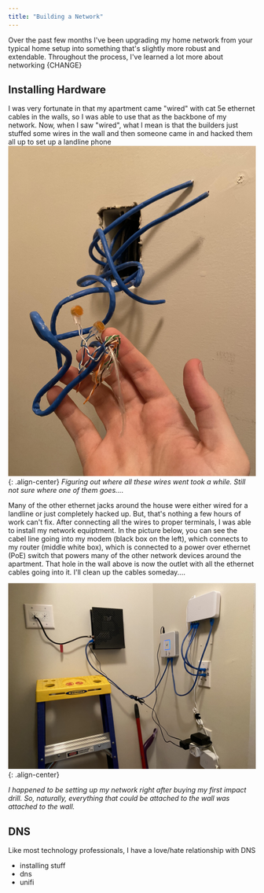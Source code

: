 ```yaml
---
title: "Building a Network"
---
```


Over the past few months I've been upgrading my home network from your typical home setup into something that's slightly more robust and extendable. Throughout the process, I've learned a lot more about networking
{CHANGE}

## Installing Hardware

I was very fortunate in that my apartment came "wired" with cat 5e ethernet cables in the walls, so I was able to use that as the backbone of my network. Now, when I saw "wired", what I mean is that the builders just stuffed some wires in the wall and then someone came in and hacked them all up to set up a landline phone
![image-center](/assets/images/closet-ethernet-before.jpg){: .align-center}
_Figuring out where all these wires went took a while. Still not sure where one of them goes...._

Many of the other ethernet jacks around the house were either wired for a landline or just completely hacked up. But, that's nothing a few hours of work can't fix. After connecting all the wires to proper terminals, I was able to install my network equiptment. In the picture below, you can see the cabel line going into my modem (black box on the left), which connects to my router (middle white box), which is connected to a power over ethernet (PoE) switch that powers many of the other network devices around the apartment. That hole in the wall above is now the outlet with all the ethernet cables going into it. I'll clean up the cables someday....

![image-center](/assets/images/network-closet.jpg){: .align-center}

_I happened to be setting up my network right after buying my first impact drill. So, naturally, everything that could be attached to the wall was attached to the wall._

## DNS

Like most technology professionals, I have a love/hate relationship with DNS

- installing stuff
- dns
- unifi
